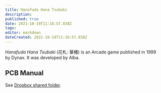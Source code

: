 ```yaml
---
title: Hanafuda Hana Tsubaki
description: 
published: true
date: 2021-10-19T11:16:57.838Z
tags: 
editor: markdown
dateCreated: 2021-10-19T11:16:57.838Z
---
```


_Hanafuda Hana Tsubaki_ (<span lang='ja'>花札: 華椿</span>) is an Arcade game published in 1999 by Dynax.
It was developed by Alba.

## PCB Manual

See [Dropbox shared folder](https://www.dropbox.com/sh/fm1k44pnnyj0dae/AABaCalwywcWK-aXTdST-2ZIa?dl=0).